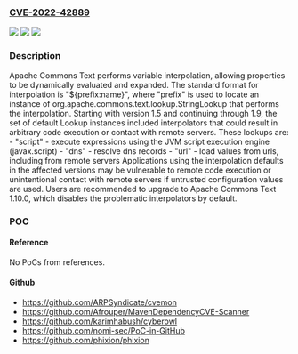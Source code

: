 ### [CVE-2022-42889](https://cve.mitre.org/cgi-bin/cvename.cgi?name=CVE-2022-42889)
![](https://img.shields.io/static/v1?label=Product&message=Apache%20Commons%20Text&color=blue)
![](https://img.shields.io/static/v1?label=Version&message=Apache%20Commons%20Text%3E%3D%201.5%20&color=brighgreen)
![](https://img.shields.io/static/v1?label=Vulnerability&message=Unexpected%20variable%20interpolation&color=brighgreen)

### Description

Apache Commons Text performs variable interpolation, allowing properties to be dynamically evaluated and expanded. The standard format for interpolation is "${prefix:name}", where "prefix" is used to locate an instance of org.apache.commons.text.lookup.StringLookup that performs the interpolation. Starting with version 1.5 and continuing through 1.9, the set of default Lookup instances included interpolators that could result in arbitrary code execution or contact with remote servers. These lookups are: - "script" - execute expressions using the JVM script execution engine (javax.script) - "dns" - resolve dns records - "url" - load values from urls, including from remote servers Applications using the interpolation defaults in the affected versions may be vulnerable to remote code execution or unintentional contact with remote servers if untrusted configuration values are used. Users are recommended to upgrade to Apache Commons Text 1.10.0, which disables the problematic interpolators by default.

### POC

#### Reference
No PoCs from references.

#### Github
- https://github.com/ARPSyndicate/cvemon
- https://github.com/Afrouper/MavenDependencyCVE-Scanner
- https://github.com/karimhabush/cyberowl
- https://github.com/nomi-sec/PoC-in-GitHub
- https://github.com/phixion/phixion


